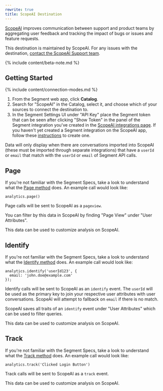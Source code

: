 ```yaml
---
rewrite: true
title: ScopeAI Destination
---
```

[ScopeAI](https://www.getscopeai.com/?utm_source=segmentio&utm_medium=docs&utm_campaign=partners) improves communication between support and product teams by aggregating user feedback and tracking the impact of bugs or issues and feature requests.

This destination is maintained by ScopeAI. For any issues with the destination, [contact the ScopeAI Support team](mailto:support@getscopeai.com).

{% include content/beta-note.md %}

## Getting Started

{% include content/connection-modes.md %}

1. From the Segment web app, click **Catalog**.
2. Search for "ScopeAI" in the Catalog, select it, and choose which of your sources to connect the destination to.
3. In the Segment Settings UI under "API Key" place the Segment token that can be seen after clicking "Show Token" in the panel of the Segment integration you've  created in the [ScopeAI integrations page](https://www.getscopeai.com/integrations). If you haven't yet created a Segment integration on the ScopeAI app, follow these [instructions](http://help.getscopeai.com/integrations/integrating-with-segment) to create one.

Data will only display when there are conversations imported into ScopeAI (these must be imported through separate integrations) that have a `userId` or `email` that match with the `userId` or `email` of Segment API calls.


## Page

If you're not familiar with the Segment Specs, take a look to understand what the [Page method](/docs/connections/spec/page/) does. An example call would look like:

```
analytics.page()
```

Page calls will be sent to ScopeAI as a `pageview`.

You can filter by this data in ScopeAI by finding "Page View" under "User Attributes".

This data can be used to customize analysis on ScopeAI.


## Identify

If you're not familiar with the Segment Specs, take a look to understand what the [Identify method](/docs/connections/spec/identify/) does. An example call would look like:

```
analytics.identify('userId123', {
  email: 'john.doe@example.com'
});
```

Identify calls will be sent to ScopeAI as an `identify` event. The `userId` will be used as the primary key to join your respective user attributes with user conversations. ScopeAI will attempt to fallback on `email` if there is no match.

ScopeAI saves all traits of an `identify` event under "User Attributes" which can be used to filter queries.

This data can be used to customize analysis on ScopeAI.


## Track

If you're not familiar with the Segment Specs, take a look to understand what the [Track method](/docs/connections/spec/track/) does. An example call would look like:

```
analytics.track('Clicked Login Button')
```

Track calls will be sent to ScopeAI as a `track` event.

This data can be used to customize analysis on ScopeAI.
